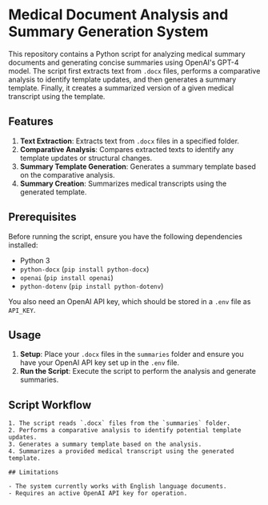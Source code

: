 # Medical Document Analysis and Summary Generation System

This repository contains a Python script for analyzing medical summary documents and generating concise summaries using OpenAI's GPT-4 model. The script first extracts text from `.docx` files, performs a comparative analysis to identify template updates, and then generates a summary template. Finally, it creates a summarized version of a given medical transcript using the template.

## Features

1. **Text Extraction**: Extracts text from `.docx` files in a specified folder.
2. **Comparative Analysis**: Compares extracted texts to identify any template updates or structural changes.
3. **Summary Template Generation**: Generates a summary template based on the comparative analysis.
4. **Summary Creation**: Summarizes medical transcripts using the generated template.

## Prerequisites

Before running the script, ensure you have the following dependencies installed:

- Python 3
- `python-docx` (`pip install python-docx`)
- `openai` (`pip install openai`)
- `python-dotenv` (`pip install python-dotenv`)

You also need an OpenAI API key, which should be stored in a `.env` file as `API_KEY`.

## Usage

1. **Setup**: Place your `.docx` files in the `summaries` folder and ensure you have your OpenAI API key set up in the `.env` file.
2. **Run the Script**: Execute the script to perform the analysis and generate summaries.

## Script Workflow

```plaintext
1. The script reads `.docx` files from the `summaries` folder.
2. Performs a comparative analysis to identify potential template updates.
3. Generates a summary template based on the analysis.
4. Summarizes a provided medical transcript using the generated template.

## Limitations

- The system currently works with English language documents.
- Requires an active OpenAI API key for operation.

